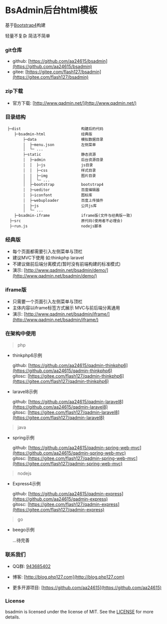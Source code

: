 # BsAdmin后台html模板

基于[Bootstrap4](https://v4.bootcss.com/)构建

轻量不复杂 简洁不简单

### git仓库
- github: [https://github.com/aa24615/bsadmin](https://github.com/aa24615/bsadmin)
- gitee: [https://gitee.com/flash127/bsadmin](https://gitee.com/flash127/bsadmin)

### zip下载
- 官方下载: [http://www.qadmin.net/](http://www.qadmin.net/)


### 目录结构



```
 ├─dist                           构建后的代码
    ├─bsadmin-html                经典版
        ├─data                    模拟数据目录
        │  ├─menu.json            左侧菜单
        │  └─ ...    
        ├─static                  静态资源            
        │  ├─admin                后台资源目录
        │  │  ├─js                js目录
        │  │  ├─css               样式目录
        │  │  ├─img               图片目录
        │  │  └─ ...      
        │  ├─bootstrap            bootstrap4
        │  ├─ueditor              百度编辑器
        │  ├─iconfont             图标库
        │  ├─webuploader          百度上传插件
        │  ├─js                   公共js库
        │  └─ ...      
    ├─bsadmin-iframe              iframe版(文件与经典版一致)
  ├─src                           原代码(使用者不必理会)
  ├─run.js                        nodejs脚本
```


### 经典版

- 每个页面都需要引入左侧菜单与顶栏
- 建议MVC下使用 如:thinkphp laravel
- 不建议做前后端分离模式(暂时没有前端构建的标准模式)
- 演示: [http://www.qadmin.net/bsadmin/demo/](http://www.qadmin.net/bsadmin/demo/)


### iframe版

- 只需要一个页面引入左侧菜单与顶栏
- 主体内容以iframe标签方式展示 MVC与前后端分离通用
- 演示: [http://www.qadmin.net/bsadmin/iframe/](http://www.qadmin.net/bsadmin/iframe/)



### 在架构中使用

> php

- thinkphp6示例

    github: [https://github.com/aa24615/qadmin-thinkphp6](https://github.com/aa24615/qadmin-thinkphp6)  
    gitosc: [https://gitee.com/flash127/qadmin-thinkphp6](https://gitee.com/flash127/qadmin-thinkphp6)

- laravel8示例

    github: [https://github.com/aa24615/qadmin-laravel8](https://github.com/aa24615/qadmin-laravel8)    
    gitosc: [https://gitee.com/flash127/qadmin-laravel8](https://gitee.com/flash127/qadmin-laravel8)

> java

- spring示例

    github: [https://github.com/aa24615/qadmin-spring-web-mvc](https://github.com/aa24615/qadmin-spring-web-mvc)    
    gitosc: [https://gitee.com/flash127/qadmin-spring-web-mvc](https://gitee.com/flash127/qadmin-spring-web-mvc) 

> nodejs

- Express4示例

    github: [https://github.com/aa24615/qadmin-express](https://github.com/aa24615/qadmin-express)     
    gitosc: [https://gitee.com/flash127/qadmin-express](https://gitee.com/flash127/qadmin-express) 

> go

- beego示例

    ...待完善



### 联系我们

- QQ群: [943685402](https://qm.qq.com/cgi-bin/qm/qr?k=Fg-zh0M3VrrxNfMs9RxsEyfGa6OqCGCF&jump_from=webapi)

- 博客: [http://blog.php127.com](http://blog.php127.com)

- 更多开源项目: [https://github.com/aa24615](https://github.com/aa24615)


### License

bsadmin is licensed under the license of MIT. See the [LICENSE](LICENSE) for more details.


